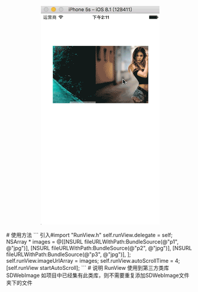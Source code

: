 <p align="center" >
  <img src="RunView.gif" title="RunView" float=left>
</p>
# 使用方法
```
    引入#import "RunView.h"
    self.runView.delegate = self;
    NSArray * images = @[[NSURL fileURLWithPath:BundleSource(@"p1", @"jpg")],
                         [NSURL fileURLWithPath:BundleSource(@"p2", @"jpg")],
                         [NSURL fileURLWithPath:BundleSource(@"p3", @"jpg")],
                         ];
    self.runView.imageUrlArray = images;
    self.runView.autoScrollTime = 4;
    [self.runView startAutoScroll];
```
# 说明
  RunView 使用到第三方类库 SDWebImage 如项目中已经集有此类库，则不需要重复添加SDWebImage文件夹下的文件
